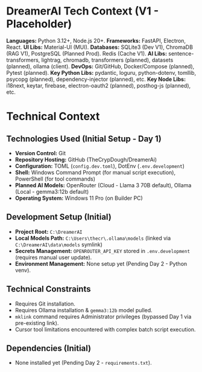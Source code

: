 # DreamerAI Tech Context (V1 - Placeholder)

**Languages:** Python 3.12+, Node.js 20+.
**Frameworks:** FastAPI, Electron, React.
**UI Libs:** Material-UI (MUI).
**Databases:** SQLite3 (Dev V1), ChromaDB (RAG V1), PostgreSQL (Planned Prod). Redis (Cache V1).
**AI Libs:** sentence-transformers, lightrag, chromadb, transformers (planned), datasets (planned), ollama (client).
**DevOps:** Git/GitHub, Docker/Compose (planned), Pytest (planned).
**Key Python Libs:** pydantic, loguru, python-dotenv, tomllib, psycopg (planned), dependency-injector (planned), etc.
**Key Node Libs:** i18next, keytar, firebase, electron-oauth2 (planned), posthog-js (planned), etc.

# Technical Context

## Technologies Used (Initial Setup - Day 1)
- **Version Control:** Git
- **Repository Hosting:** GitHub (TheCrypDough/DreamerAi)
- **Configuration:** TOML (`config.dev.toml`), DotEnv (`.env.development`)
- **Shell:** Windows Command Prompt (for manual script execution), PowerShell (for tool commands)
- **Planned AI Models:** OpenRouter (Cloud - Llama 3 70B default), Ollama (Local - gemma3:12b default)
- **Operating System:** Windows 11 Pro (on Builder PC)

## Development Setup (Initial)
- **Project Root:** `C:\DreamerAI`
- **Local Models Path:** `C:\Users\thecr\.ollama\models` (linked via `C:\DreamerAI\data\models` symlink)
- **Secrets Management:** `OPENROUTER_API_KEY` stored in `.env.development` (requires manual user update).
- **Environment Management:** None setup yet (Pending Day 2 - Python venv).

## Technical Constraints
- Requires Git installation.
- Requires Ollama installation & `gemma3:12b` model pulled.
- `mklink` command requires Administrator privileges (bypassed Day 1 via pre-existing link).
- Cursor tool limitations encountered with complex batch script execution.

## Dependencies (Initial)
- None installed yet (Pending Day 2 - `requirements.txt`).
